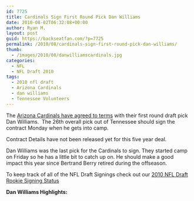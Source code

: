 ```yaml
---
id: 7725
title: Cardinals Sign First Round Pick Dan Williams
date: 2010-08-02T06:32:08+00:00
author: Ryan M.
layout: post
guid: https://backseatfan.com/?p=7725
permalink: /2010/08/cardinals-sign-first-round-pick-dan-williams/
thumb:
  - /images/2010/08/danwilliamscardinals.jpg
categories:
  - NFL
  - NFL Draft 2010
tags:
  - 2010 nfl draft
  - Arizona Cardinals
  - dan williams
  - Tennessee Volunteers
---
```


<div class="entry">
  <p>
    The <a href="http://sports.espn.go.com/nfl/news/story?id=5429724">Arizona Cardinals have agreed to terms</a> with their first round draft pick Dan Williams.  The 26th overall pick out of Tennessee should sign the contract Monday when he gets into camp.
  </p>

  <p>
    Contract Details have not been released yet for this five year deal.
  </p>

  <p>
    Dan Williams was the last pick for the Cardinals to sign. They started camp on Friday so he has a little bit to catch up on. He should make a good impact this year since Bertrand Berry retired during the offseason.
  </p>

  <p>
    To keep track of all of the NFL Draft Signings check out our <a href="https://backseatfan.com/index.php/2010/04/2010-nfl-draft-rookie-signing-status/">2010 NFL Draft Rookie Signing Status</a>
  </p>

  <p>
    <strong>Dan Williams Highlights:</strong>
  </p>

  <p>
  </p>
</div>
